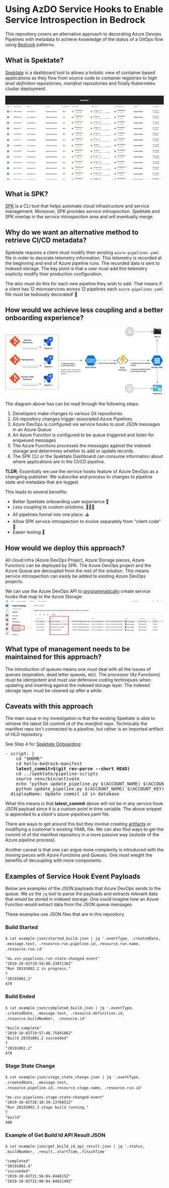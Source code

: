 # Using AzDO Service Hooks to Enable Service Introspection in Bedrock

This repository covers an alternative approach to decorating Azure Devops Pipelines with metadata to achieve knowledge of the status of a GitOps flow using [Bedrock](aka.ms/bedrock) patterns.

## What is Spektate?
[Spektate](https://github.com/Microsoft/spektate) is a dashboard tool to allows a holistic view of container based applications as they flow from source code to container registries to _high level definition_ repositories, _manifest_ repositories and finally Kubernetes cluster deployment. 

![spektate.png](spektate.png)

## What is SPK?

[SPK](https://github.com/CatalystCode/spk) is a CLI tool that helps automate cloud infrastructure and service management. Moreover, SPK provides _service introspection_. Spektate and SPK overlap in the _service introspection_ area and will eventually merge.

## Why do we want an alternative method to retrieve CI/CD metadata?
Spektate requires a client must modify their existing `azure-pipelines.yaml` file in order to decorate telemetry information. This telemetry is recorded at the beginning and end of Azure pipeline runs. The recorded data is sent to indexed storage. The key point is that a user must add this telemetry explicity modify their production configuration. 

The also must do this for each new pipeline they wish to add. That means if a client has 12 microservices across 12 pipelines each `azure-pipelines.yaml` file must be tediously decorated! 😬

## How would we achieve less coupling and a better onboarding experience?

![service-introspection.png](service-introspection.png)

The diagram above has can be read through the following steps:

1. Developers make changes to various Git repositories
2. Git repository changes trigger associated Azure Pipelines
3. Azure DevOps is configured via service hooks to post JSON messages in an Azure Queue
4. An Azure Function is configured to be queue triggered and listen for enqueued messages
5. The Azure Functions processes the messages against the indexed storage and determines whether to add or update records.
6. The SPK CLI or the Spektate Dashboard can consume information about where applications are in the CI/CD pipeline. 

**TLDR;** Essentially we use the service hooks feature of Azure DevOps as a changelog publisher. We subscribe and process to changes to pipeline state and metadata that are logged.

This leads to several benefits:
- Better Spektate onboarding user experience 🍻
- Less coupling to custom solutions. 🙅🏾‍♂️
- All pipelines funnel into one place. ⛳️
- Allow SPK service introspection to evolve separately from "client code" 🗿
- Easier testing 🥳

## How would we deploy this approach?

All cloud infra (Azure DevOps Project, Azure Storage pieces, Azure Function) can be deployed by SPK. The Azure DevOps project and the Azure Queue are decoupled from the rest of the solution. This means service introspection can easily be added to existing Azure DevOps projects.

We can use the Azure DevOps API to [programmatically](https://docs.microsoft.com/en-us/rest/api/azure/devops/hooks/subscriptions/create%20subscriptions%20query?view=azure-devops-rest-5.1) create service hooks that map to the Azure Storage:
![service-hooks.png](service-hooks.png)

## What type of management needs to be maintained for this approach?

The introduction of queues means one must deal with all the issues of queues (expiration, dead letter queues, etc). The processor (Az Functions) must be idempotent and must use defensive coding techniqiues when updating and inserting against the indexed storage layer. The indexed storage layer must be cleaned up after a while.

## Caveats with this approach
The main issue in my investigation is that the existing Spektate is able to retrieve the latest Git commit id of the _manifest repo_. Technically the manifest repo isn't connected to a pipeline, but rather is an imported artifact of _HLD_ repository.

See Step 4 for [Spektate Onboarding](https://github.com/Microsoft/spektate#onboard-a-bedrock-project-to-use-spektate):
<pre>
- script: |
    cd "$HOME"
    cd hello-bedrock-manifest
    <b>latest_commit=$(git rev-parse --short HEAD)</b>
    cd ../spektate/pipeline-scripts
    source venv/bin/activate
    echo "python update_pipeline.py $(ACCOUNT_NAME) $(ACCOUNT_KEY) $(TABLE_NAME) $(PARTITION_KEY) p3 $(Build.BuildId) manifestCommitId $latest_commit"
    python update_pipeline.py $(ACCOUNT_NAME) $(ACCOUNT_KEY) $(TABLE_NAME) $(PARTITION_KEY) p3 $(Build.BuildId) manifestCommitId $latest_commit
  displayName: Update commit id in database
</pre>

What this means is that **latest_commit** above will not be in any service hook JSON payload since it is a custom point in time variable. The above snippet is appended to a client's _azure-pipelines.yaml_ file.

There are ways to get around this but they involve creating [artifacts](https://docs.microsoft.com/en-us/azure/devops/artifacts/overview?view=azure-devops&viewFallbackFrom=vsts) or modifiying a customer's existing YAML file. We can also find ways to get the commit id of the manifest repository in a more passive way (outside of the Azure pipeline process). 

Another caveat is that one can argue more complexity is introduced with the  moving pieces with Azure Functions and Queues. One must wieght the benefits of decoupling with more components. 

## Examples of Service Hook Event Payloads
Below are examples of the JSON payloads that Azure DevOps sends to the queue. We us the `jq` tool to parse the payloads and extracts relevant data that would be stored in indexed storage. One could imagine how an Azure Function would extract data from the JSON queue messages.

These examples use JSON files that are in this repository.

### Build Started

`$ cat example-json/started_build.json | jq '.eventType, .createdDate, .message.text, .resource.run.pipeline.id,.resource.run.name, .resource.run.id'`
```
"ms.vss-pipelines.run-state-changed-event"
"2019-10-02T19:54:00.3307136Z"
"Run 20191002.2 in progress."
7
"20191002.2"
479
```

### Build Ended

`$ cat example-json/completed_build.json | jq '.eventType, .createdDate, .message.text, .resource.definition.id, .resource.buildNumber, .resource.id'`

```
"build.complete"
"2019-10-02T19:57:48.7584186Z"
"Build 20191002.2 succeeded"
7
"20191002.2"
479
```

### Stage State Change

`$ cat example-json/stage_state_change.json | jq '.eventType, .createdDate, .message.text, .resource.pipeline.id,.resource.stage.name, .resource.run.id'`

```
"ms.vss-pipelines.stage-state-changed-event"
"2019-10-02T20:10:39.1376851Z"
"Run 20191002.3 stage build running."
7
"build"
480
```



### Example of Get Build Id API Result JSON

`$ cat example-json/get_build_id_api_result.json | jq '.status, .buildNumber, .result,.startTime,.finishTime'`

```
"completed"
"20191002.4"
"succeeded"
"2019-10-02T21:56:04.844615Z"
"2019-10-02T22:00:04.8462149Z"
```

